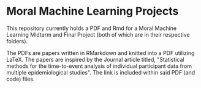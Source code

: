 # Moral Machine Learning Projects

This repository currently holds a PDF and Rmd for a Moral Machine Learning Midterm and Final Project (both of which are in their respective folders). 

The PDFs are papers written in RMarkdown and knitted into a PDF utilizing LaTeX. The papers are inspired by the Journal article titled, "Statistical methods for the time-to-event analysis of individual participant data from multiple epidemiological studies". The link is included within said PDF (and code) files. 
